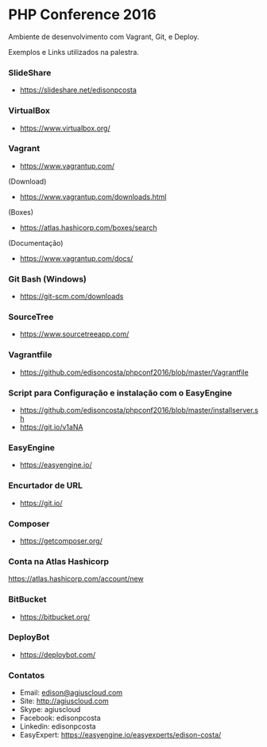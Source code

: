 # PHP Conference 2016

Ambiente de desenvolvimento com Vagrant, Git, e Deploy.

Exemplos e Links utilizados na palestra. 

### SlideShare
- https://slideshare.net/edisonpcosta

### VirtualBox
- https://www.virtualbox.org/

### Vagrant
- https://www.vagrantup.com/

(Download)
- https://www.vagrantup.com/downloads.html

(Boxes)
- https://atlas.hashicorp.com/boxes/search

(Documentação)
- https://www.vagrantup.com/docs/

### Git Bash (Windows)
- https://git-scm.com/downloads

### SourceTree
- https://www.sourcetreeapp.com/

### Vagrantfile
- https://github.com/edisoncosta/phpconf2016/blob/master/Vagrantfile

### Script para Configuração e instalação com o EasyEngine
- https://github.com/edisoncosta/phpconf2016/blob/master/installserver.sh
- https://git.io/v1aNA

### EasyEngine
- https://easyengine.io/

### Encurtador de URL
- https://git.io/

### Composer
- https://getcomposer.org/

### Conta na Atlas Hashicorp
https://atlas.hashicorp.com/account/new

### BitBucket
- https://bitbucket.org/

### DeployBot
- https://deploybot.com/

### Contatos
- Email: edison@agiuscloud.com
- Site: http://agiuscloud.com
- Skype: agiuscloud
- Facebook: edisonpcosta
- Linkedin: edisonpcosta
- EasyExpert: https://easyengine.io/easyexperts/edison-costa/
